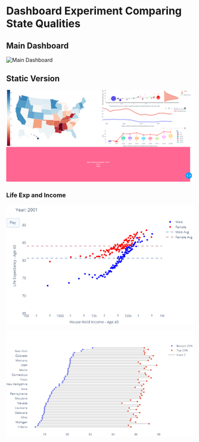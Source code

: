 # Dashboard Experiment Comparing State Qualities


## Main Dashboard
![Main Dashboard](./examples/CODDash.gif)
## Static Version
![Main Dashboard Static](./examples/CodDash.png)

### Life Exp and Income
![Life Exp VS Income](./examples/LifeExpVSIncome.png)

![Life Exp VS Income BY state](./examples/LifeExpTopVSBottom.png)
